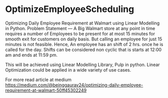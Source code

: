 # OptimizeEmployeeScheduling
Optimizing Daily Employee Requirement at Walmart using Linear Modelling in Python. Problem Statement — A Big Walmart store at any point in time requires a number of Employees to be present for at most 15 minutes for smooth exit for customers on daily basis. But calling an employee for just 15 minutes is not feasible. Hence, An employee has an shift of 2 hrs. once he is called for the day. Shifts can be considered non cyclic that is starts at 12:00 am and ends at 11:59 pm.

This will be achieved using Linear Modelling Library, Pulp in python. Linear Optimization could be applied in a wide variety of use cases.

For more read article at medium
https://medium.com/@beinggaurav24/optimizing-daily-employee-requirement-at-walmart-50ff45302249
